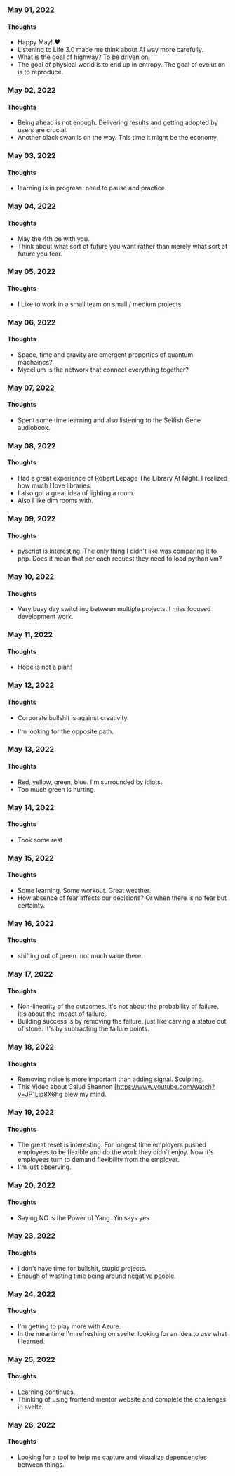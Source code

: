 ### May 01, 2022

#### Thoughts

- Happy May!  ❤
- Listening to Life 3.0 made me think about AI way more carefully.
- What is the goal of highway? To be driven on!
- The goal of physical world is to end up in entropy. The goal of evolution is to reproduce.



### May 02, 2022

#### Thoughts

- Being ahead is not enough. Delivering results and getting adopted by users are crucial.
- Another black swan is on the way. This time it might be the economy.



### May 03, 2022

#### Thoughts

- learning is in progress. need to pause and practice.



### May 04, 2022

#### Thoughts

- May the 4th be with you.
- Think about what sort of future you want rather than merely what sort of future you fear.



### May 05, 2022

#### Thoughts

- I Like to work in a small team on small / medium projects.



### May 06, 2022

#### Thoughts

- Space, time and gravity are emergent properties of quantum machaincs?
- Mycelium is the network that connect everything together?



### May 07, 2022

#### Thoughts

- Spent some time learning and also listening to the Selfish Gene audiobook.



### May 08, 2022

#### Thoughts

- Had a great experience of Robert Lepage The Library At Night. I realized how much I love libraries.
- I also got a great idea of lighting a room.
- Also I like dim rooms with.




### May 09, 2022

#### Thoughts

- pyscript is interesting. The only thing I didn't like was comparing it to php. Does it mean that per each request they need to load python vm? 

### May 10, 2022

#### Thoughts

- Very busy day switching between multiple projects. I miss focused development work.



### May 11, 2022

#### Thoughts

- Hope is not a plan!



### May 12, 2022

#### Thoughts

- Corporate bullshit is against creativity.

- I'm looking for the opposite path.

  

### May 13, 2022

#### Thoughts

- Red, yellow, green, blue. I'm surrounded by idiots.
- Too much green is hurting.



### May 14, 2022

#### Thoughts

- Took some rest



### May 15, 2022

#### Thoughts

- Some learning. Some workout. Great weather.
- How absence of fear affects our decisions? Or when there is no fear but certainty.




### May 16, 2022

#### Thoughts

- shifting out of green. not much value there.




### May 17, 2022

#### Thoughts

- Non-linearity of the outcomes. it's not about the probability of failure. it's about the impact of failure. 
- Building success is by removing the failure. just like carving a statue out of stone. It's by subtracting the failure points. 




### May 18, 2022

#### Thoughts

- Removing noise is more important than adding signal. Sculpting.
- This Video about Calud Shannon [https://www.youtube.com/watch?v=JP1Ljp8X6hg blew my mind. 



### May 19, 2022

#### Thoughts

- The great reset is interesting. For longest time employers pushed employees to be flexible and do the work they didn't enjoy. Now it's employees turn to demand flexibility from the employer.
- I'm just observing.




### May 20, 2022

#### Thoughts

- Saying NO is the Power of Yang. Yin says yes.




### May 23, 2022

#### Thoughts

- I don't have time for bullshit, stupid projects. 
- Enough of wasting time being around negative people.



### May 24, 2022

#### Thoughts

- I'm getting to play more with Azure. 
- In the meantime I'm refreshing on svelte. looking for an idea to use what I learned.



### May 25, 2022

#### Thoughts

- Learning continues. 
- Thinking of using frontend mentor website and complete the challenges in svelte.



### May 26, 2022

#### Thoughts

- Looking for a tool to help me capture and visualize dependencies between things.
